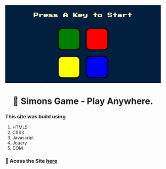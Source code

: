 <img src="./images/Homepage.PNG" alt="Homepage">
<h1 align="center">🧩 Simons Game - Play Anywhere.</h1>

### This site was build using

1. HTML5
2. CSS3
3. Javascript
4. Jquery
5. DOM

### 📍 Acess the Site [here](https://vanwani2000.github.io/Simons_Game/)
